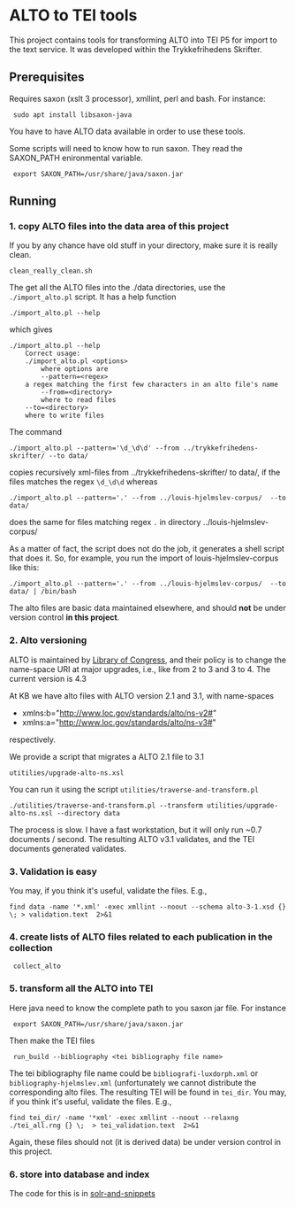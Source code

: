 # ALTO to TEI tools

This project contains tools for transforming ALTO into TEI P5 for import to the text service. It was developed within the Trykkefrihedens Skrifter.

## Prerequisites

Requires saxon (xslt 3 processor), xmllint, perl and bash. For instance:

```
 sudo apt install libsaxon-java
```
You have to have ALTO data available in order to use these tools.

Some scripts will need to know how to run saxon. They read the  SAXON_PATH enironmental variable.

```
 export SAXON_PATH=/usr/share/java/saxon.jar
```

## Running

### 1. copy ALTO files into the data area of this project

If you by any chance have old stuff in your directory, make sure it is really clean.

```
clean_really_clean.sh
```

The get all the ALTO files into the ./data directories, use the
`./import_alto.pl` script. It has a help function

```
./import_alto.pl --help
```

which gives

```
./import_alto.pl --help 
    Correct usage:
    ./import_alto.pl <options>
        where options are
        --pattern=<regex> 
	a regex matching the first few characters in an alto file's name
        --from=<directory>
        where to read files
	--to=<directory>
	where to write files
```

The command

```
./import_alto.pl --pattern='\d_\d\d' --from ../trykkefrihedens-skrifter/ --to data/
```
copies recursively xml-files  from ../trykkefrihedens-skrifter/ to data/, if the files matches the regex `\d_\d\d` whereas

```
./import_alto.pl --pattern='.' --from ../louis-hjelmslev-corpus/  --to data/
```

does the same for files matching regex `.` in directory ../louis-hjelmslev-corpus/

As a matter of fact, the script does not do the job, it generates a
shell script that does it. So, for example, you run the import of
louis-hjelmslev-corpus like this:

```
./import_alto.pl --pattern='.' --from ../louis-hjelmslev-corpus/  --to data/ | /bin/bash
```

The alto files are basic data maintained elsewhere, and should **not** be under version control
__in this project__. 

### 2. Alto versioning

ALTO is maintained by [Library of
Congress](https://www.loc.gov/standards/alto/), and their policy is to
change the name-space URI at major upgrades, i.e., like from 2 to 3
and 3 to 4. The current version is 4.3 

At KB we have alto files with ALTO version 2.1 and 3.1, with name-spaces

* xmlns:b="http://www.loc.gov/standards/alto/ns-v2#"
* xmlns:a="http://www.loc.gov/standards/alto/ns-v3#"

respectively.

We provide a script that migrates a ALTO 2.1 file to 3.1

```
utitilies/upgrade-alto-ns.xsl
```

You can run it using the script `utilities/traverse-and-transform.pl`

```
./utilities/traverse-and-transform.pl --transform utilities/upgrade-alto-ns.xsl --directory data
```

The process is slow. I have a fast workstation, but it will only run
~0.7 documents / second.  The resulting ALTO v3.1 validates, and the
TEI documents generated validates.

### 3. Validation is easy

You may, if you think it's useful, validate the files. E.g.,

```
find data -name '*.xml' -exec xmllint --noout --schema alto-3-1.xsd {} \; > validation.text  2>&1 
```

### 4. create lists of ALTO files related to each publication in the collection

```
 collect_alto
```

### 5. transform all the ALTO into TEI

Here java need to know the complete path to you saxon jar file. For instance

```
 export SAXON_PATH=/usr/share/java/saxon.jar
```

Then make the TEI files

```
 run_build --bibliography <tei bibliography file name>
```

The tei bibliography file name could be `bibliografi-luxdorph.xml` or
`bibliography-hjelmslev.xml` (unfortunately we cannot distribute the
corresponding alto files. The resulting TEI will be found in
`tei_dir`. You may, if you think it's useful, validate the files. E.g.,

```
find tei_dir/ -name '*xml' -exec xmllint --noout --relaxng ./tei_all.rng {} \;  > tei_validation.text  2>&1 
```

Again, these files should not (it is derived data) be under version
control in this project.

### 6. store into database and index

The code for this is in [solr-and-snippets](https://github.com/Det-Kongelige-Bibliotek/solr-and-snippets)

